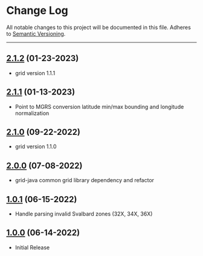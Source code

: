 # Change Log
All notable changes to this project will be documented in this file.
Adheres to [Semantic Versioning](http://semver.org/).

---

## [2.1.2](https://github.com/ngageoint/mgrs-java/releases/tag/2.1.2) (01-23-2023)

* grid version 1.1.1

## [2.1.1](https://github.com/ngageoint/mgrs-java/releases/tag/2.1.1) (01-13-2023)

* Point to MGRS conversion latitude min/max bounding and longitude normalization

## [2.1.0](https://github.com/ngageoint/mgrs-java/releases/tag/2.1.0) (09-22-2022)

* grid version 1.1.0

## [2.0.0](https://github.com/ngageoint/mgrs-java/releases/tag/2.0.0) (07-08-2022)

* grid-java common grid library dependency and refactor

## [1.0.1](https://github.com/ngageoint/mgrs-java/releases/tag/1.0.1) (06-15-2022)

* Handle parsing invalid Svalbard zones (32X, 34X, 36X)

## [1.0.0](https://github.com/ngageoint/mgrs-java/releases/tag/1.0.0) (06-14-2022)

* Initial Release
